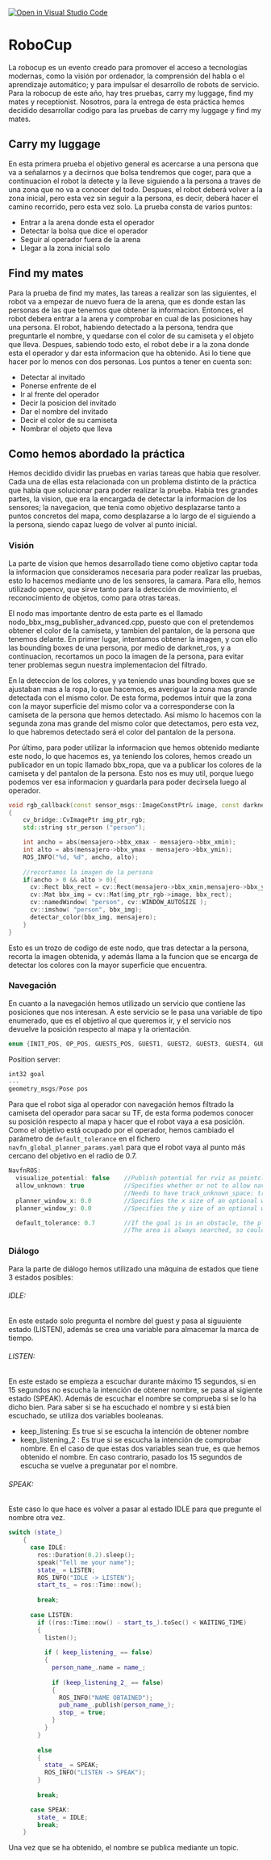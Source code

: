 [![Open in Visual Studio Code](https://classroom.github.com/assets/open-in-vscode-f059dc9a6f8d3a56e377f745f24479a46679e63a5d9fe6f495e02850cd0d8118.svg)](https://classroom.github.com/online_ide?assignment_repo_id=7421866&assignment_repo_type=AssignmentRepo)
# RoboCup

La robocup es un evento creado para promover el acceso a tecnologías modernas, como la visión por ordenador, la comprensión del habla o el aprendizaje automático; y para impulsar el desarrollo de robots de servicio. Para la robocup de este año, hay tres pruebas, carry my luggage, find my mates y receptionist. Nosotros, para la entrega de esta práctica hemos decidido desarrollar codigo para las pruebas de carry my luggage y find my mates.

## Carry my luggage
En esta primera prueba el objetivo general es acercarse a una persona que va a señalarnos y a decirnos que bolsa tendremos que coger, para que a continuacion el robot la detecte y la lleve siguiendo a la persona a traves de una zona que no va a conocer del todo. Despues, el robot deberá volver a la zona inicial, pero esta vez sin seguir a la persona, es decir, deberá hacer el camino recorrido, pero esta vez solo. La prueba consta de varios puntos:

- Entrar a la arena donde esta el operador
- Detectar la bolsa que dice el operador
- Seguir al operador fuera de la arena
- Llegar a la zona inicial solo

## Find my mates
Para la prueba de find my mates, las tareas a realizar son las siguientes, el robot va a empezar de nuevo fuera de la arena, que es donde estan las personas de las que tenemos que obtener la informacion. Entonces, el robot debera entrar a la arena y comprobar en cual de las posiciones hay una persona. El robot, habiendo detectado a la persona, tendra que preguntarle el nombre, y quedarse con el color de su camiseta y el objeto que lleva. Despues, sabiendo todo esto, el robot debe ir a la zona donde esta el operador y dar esta informacion que ha obtenido. Asi lo tiene que hacer por lo menos con dos personas. Los puntos a tener en cuenta son:

- Detectar al invitado
- Ponerse enfrente de el
- Ir al frente del operador
- Decir la posicion del invitado
- Dar el nombre del invitado
- Decir el color de su camiseta
- Nombrar el objeto que lleva

## Como hemos abordado la práctica
Hemos decidido dividir las pruebas en varias tareas que habia que resolver. Cada una de ellas esta relacionada con un problema distinto de la práctica que había que solucionar para poder realizar la prueba. Había tres grandes partes, la vision, que era la encargada de detectar la informacion de los sensores; la navegacion, que tenia como objetivo desplazarse tanto a puntos concretos del mapa, como desplazarse a lo largo de el siguiendo a la persona, siendo capaz luego de volver al punto inicial.

### Visión
La parte de vision que hemos desarrollado tiene como objetivo captar toda la informacion que consideramos necesaria para poder realizar las pruebas, esto lo hacemos mediante uno de los sensores, la camara. Para ello, hemos utilizado opencv, que sirve tanto para la detección de movimiento, el reconocimiento de objetos, como para otras tareas.

El nodo mas importante dentro de esta parte es el llamado nodo_bbx_msg_publisher_advanced.cpp, puesto que con el pretendemos obtener el color de la camiseta, y tambien del pantalon, de la persona que tenemos delante. En primer lugar, intentamos obtener la imagen, y con ello las bounding boxes de una persona, por medio de darknet_ros, y a continuacion, recortamos un poco la imagen de la persona, para evitar tener problemas segun nuestra implementacion del filtrado.

En la deteccion de los colores, y ya teniendo unas bounding boxes que se ajustaban mas a la ropa, lo que hacemos, es averiguar la zona mas grande detectada con el mismo color. De esta forma, podemos intuir que la zona con la mayor superficie del mismo color va a corresponderse con la camiseta de la persona que hemos detectado. Asi mismo lo hacemos con la segunda zona mas grande del mismo color que detectamos, pero esta vez, lo que habremos detectado será el color del pantalon de la persona.

Por último, para poder utilizar la informacion que hemos obtenido mediante este nodo, lo que hacemos es, ya teniendo los colores, hemos creado un publicador en un topic llamado bbx_ropa, que va a publicar los colores de la camiseta y del pantalon de la persona. Esto nos es muy util, porque luego podemos ver esa informacion y guardarla para poder decirsela luego al operador.

```c++
void rgb_callback(const sensor_msgs::ImageConstPtr& image, const darknet_ros_msgs::BoundingBoxesConstPtr& boxes, bbx_info *mensajero)
{
    cv_bridge::CvImagePtr img_ptr_rgb;
    std::string str_person ("person");

    int ancho = abs(mensajero->bbx_xmax - mensajero->bbx_xmin);
    int alto = abs(mensajero->bbx_ymax - mensajero->bbx_ymin);
    ROS_INFO("%d, %d", ancho, alto);
    
    //recortamos la imagen de la persona
    if(ancho > 0 && alto > 0){
      cv::Rect bbx_rect = cv::Rect(mensajero->bbx_xmin,mensajero->bbx_ymin,ancho,alto);
      cv::Mat bbx_img = cv::Mat(img_ptr_rgb->image, bbx_rect);
      cv::namedWindow( "person", cv::WINDOW_AUTOSIZE );
      cv::imshow( "person", bbx_img);
      detectar_color(bbx_img, mensajero);
    }
}

```
Esto es un trozo de codigo de este nodo, que tras detectar a la persona, recorta la imagen obtenida, y además llama a la funcion que se encarga de detectar los colores con la mayor superficie que encuentra.

### Navegación
En cuanto a la navegación hemos utilizado un servicio que contiene las posiciones que nos interesan. A este servicio se le pasa una variable de tipo enumerado, que es el objetivo al que queremos ir, y el servicio nos devuelve la posición respecto al mapa y la orientación.
```c++
enum {INIT_POS, OP_POS, GUESTS_POS, GUEST1, GUEST2, GUEST3, GUEST4, GUEST5, GUEST6};
```
Position server:
```c++
int32 goal
---
geometry_msgs/Pose pos
```

Para que el robot siga al operador con navegación hemos filtrado la camiseta del operador para sacar su TF, de esta forma podemos conocer su posición respecto al mapa y hacer que el robot vaya a esa posición. Como el objetivo está ocupado por el operador, hemos cambiado el parámetro de `default_tolerance` en el fichero `navfn_global_planner_params.yaml` para que el robot vaya al punto más cercano del objetivo en el radio de 0.7.
```c++
NavfnROS:
  visualize_potential: false    //Publish potential for rviz as pointcloud2, not really helpful, default false
  allow_unknown: true           //Specifies whether or not to allow navfn to create plans that traverse unknown space, default true
                                //Needs to have track_unknown_space: true in the obstacle / voxel layer (in costmap_commons_param) to work
  planner_window_x: 0.0         //Specifies the x size of an optional window to restrict the planner to, default 0.0
  planner_window_y: 0.0         //Specifies the y size of an optional window to restrict the planner to, default 0.0

  default_tolerance: 0.7        //If the goal is in an obstacle, the planer will plan to the nearest point in the radius of default_tolerance, default 0.0
                                //The area is always searched, so could be slow for big values
```

### Diálogo

Para la parte de diálogo hemos utilizado una máquina de estados que tiene 3 estados posibles:

###### IDLE: 
En este estado solo pregunta el nombre del guest y pasa al siguuiente estado (LISTEN), además se crea una variable para almacemar la marca de tiempo.

###### LISTEN:
En este estado se empieza a escuchar durante máximo 15 segundos, si en 15 segundos no escucha la intención de obtener nombre, se pasa al sigiente estado (SPEAK).
Además de escuchar el nombre se comprueba si se lo ha dicho bien.
Para saber si se ha escuchado el nombre y si está bien escuchado, se utiliza dos variables booleanas.
- keep_listening: Es true si se escucha la intención de obtener nombre
- keep_listening_2 : Es true si se escucha la intención de comprobar nombre.
En el caso de que estas dos variables sean true, es que hemos obtenido el nombre. En caso contrario, pasado los 15 segundos de escucha se vuelve a pregunatar por el nombre.

###### SPEAK:
Este caso lo que hace es volver a pasar al estado IDLE para que pregunte el nombre otra vez.

```c++
switch (state_)
    {
      case IDLE:
        ros::Duration(0.2).sleep();
        speak("Tell me your name");
        state_ = LISTEN;
        ROS_INFO("IDLE -> LISTEN");
        start_ts_ = ros::Time::now();
        
        break;
        
      case LISTEN:
        if ((ros::Time::now() - start_ts_).toSec() < WAITING_TIME) 
        {
          listen();
          
          if ( keep_listening_ == false) 
          {
            person_name_.name = name_;
              
            if (keep_listening_2_ == false)
            {
              ROS_INFO("NAME OBTAINED");
              pub_name_.publish(person_name_);
              stop_ = true;
            }
          }
        }
        
        else
        {
          state_ = SPEAK;
          ROS_INFO("LISTEN -> SPEAK");
        }
        
        break;

      case SPEAK:
        state_ = IDLE;
        break;
    }
```
Una vez que se ha obtenido, el nombre se publica  mediante un topic.
